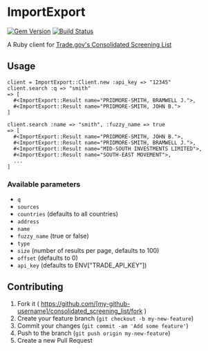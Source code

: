 # ImportExport

[![Gem Version](https://badge.fury.io/rb/import_export.svg)](http://badge.fury.io/rb/import_export) [![Build Status](https://travis-ci.org/benbalter/import_export.svg)](https://travis-ci.org/benbalter/import_export)

A Ruby client for [Trade.gov's Consolidated Screening List](http://developer.trade.gov/consolidated-screening-list.html)

## Usage

```irb
client = ImportExport::Client.new :api_key => "12345"
client.search :q => "smith"
=> [
  #<ImportExport::Result name="PRIDMORE-SMITH, BRAMWELL J.">,
  #<ImportExport::Result name="PRIDMORE-SMITH, JOHN B.">
]

client.search :name => "smith", :fuzzy_name => true
=> [
  #<ImportExport::Result name="PRIDMORE-SMITH, JOHN B.">,
  #<ImportExport::Result name="PRIDMORE-SMITH, BRAMWELL J.">,
  #<ImportExport::Result name="MID-SOUTH INVESTMENTS LIMITED">,
  #<ImportExport::Result name="SOUTH-EAST MOVEMENT">,
  ...
]
```

### Available parameters

* `q`
* `sources`
* `countries` (defaults to all countries)
* `address`
* `name`
* `fuzzy_name` (true or false)
* `type`
* `size` (number of results per page, defaults to 100)
* `offset` (defaults to 0)
* `api_key` (defaults to ENV["TRADE_API_KEY"])

## Contributing

1. Fork it ( https://github.com/[my-github-username]/consolidated_screening_list/fork )
2. Create your feature branch (`git checkout -b my-new-feature`)
3. Commit your changes (`git commit -am 'Add some feature'`)
4. Push to the branch (`git push origin my-new-feature`)
5. Create a new Pull Request
